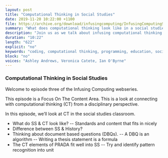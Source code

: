```yaml
---
layout: post
title: "Computational Thinking in Social Studies"
date: 2019-11-20 10:22:00 +1100
file: https://archive.org/download/infusingcomputing/InfusingComputingS1E3.mp3
summary: "What does computational thinking look like in a social studies classroom?"
description: "Join us as we talk about infusing computational thinking in the content areas"
duration: "10:22" 
length: "622"
explicit: "no" 
keywords: "coding, computational thinking, programming, education, social studies"
block: "no" 
voices: "Ashley Andrews, Veronica Catete, Ian O'Byrne"
---
```


### Computational Thinking in Social Studies

Welcome to episode three of the Infusing Computing webseries.

This episode is a Focus On The Content Area. This is a look at connecting with computational thinking (CT) from a disciplinary perspective.

In this episode, we’ll look at CT in the social studies classroom.

- What do SS & CT look like?
-- Standards and content that fits in nicely
- Difference between SS & History?
- Thinking about document based questions (DBQs).
-- A DBQ is an algorithm
-- Writing a thesis statement is a formula
- The CT elements of PRADA fit well into SS
-- Try and identify pattern recognition into unit
